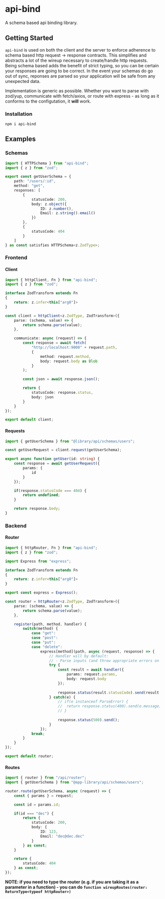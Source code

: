 # api-bind
A schema based api binding library.

## Getting Started
`api-bind` is used on both the client and the server to enforce adherence to schema based http request -> response contracts.
This simplifies and abstracts a lot of the wireup necessary to create/handle http requests.
Being schema based adds the benefit of strict typing, so you can be certain your responses are going to be correct.
In the event your schemas do go out of sync, reponses are parsed so your application will be safe from any unexpected data.

Implementation is generic as possible.
Whether you want to parse with zod/yup, communicate with fetch/axios, or route with express - as long as it conforms to the configutation, it **will** work.

### Installation
```
npm i api-bind
```

## Examples
### Schemas
```typescript
import { HTTPSchema } from "api-bind";
import { z } from "zod";

export const getUserSchema = {
	path: "/users/:id",
	method: "get",
	responses: [
		{
			statusCode: 200,
			body: z.object({
				ID: z.number(),
				Email: z.string().email()
			})
		},
		{
			statusCode: 404
		}
	]
} as const satisfies HTTPSchema<z.ZodType>;
```

### Frontend
#### Client
```typescript
import { httpClient, Fn } from "api-bind";
import { z } from "zod";

interface ZodTransform extends Fn
{
	return: z.infer<this["arg0"]>
}

const client = httpClient<z.ZodType, ZodTransform>({
	parse: (schema, value) => {
		return schema.parse(value);
	},

	communicate: async (request) => {
		const response = await fetch(
			"http://localhost:9000" + request.path,
			{
				method: request.method,
				body: request.body as Blob
			}
		);

		const json = await response.json();

		return {
			statusCode: response.status,
			body: json
		}
	}
});

export default client;
```

#### Requests
```typescript
import { getUserSchema } from "@library/api/schemas/users";

const getUserRequest = client.request(getUserSchema);

export async function getUser(id: string) {
	const response = await getUserRequest({
		params: {
			id
		}
	});

	if(response.statusCode === 404) {
		return undefined;
	}

	return response.body;
}
```

### Backend
#### Router
```typescript
import { httpRouter, Fn } from "api-bind";
import { z } from "zod";

import Express from "express";

interface ZodTransform extends Fn
{
	return: z.infer<this["arg0"]>
}

export const express = Express();

const router = httpRouter<z.ZodType, ZodTransform>({
	parse: (schema, value) => {
		return schema.parse(value);
	},

	register(path, method, handler) {
		switch(method) {
			case "get":
			case "post":
			case "put":
			case "delete":
				express[method](path, async (request, response) => {
					// Handler will by default:
					// - Parse inputs (and throw appropriate errors on failure)
					try {
						const result = await handler({
							params: request.params,
							body: request.body
						});
			
						response.status(result.statusCode).send(result.body);
					} catch(e) {
						// if(e instanceof ParseError) {
						// 	return response.status(400).send(e.message);
						// }
			
						response.status(500).send();
					}
				});
			break;
		}
	}
});

export default router;
```

#### Routes
```typescript
import { router } from "/api/router";
import { getUserSchema } from "@app-library/api/schemas/users";

router.route(getUserSchema, async (request) => {
	const { params } = request;

	const id = params.id;

	if(id === "dec") {
		return {
			statusCode: 200,
			body: {
				ID: 123,
				Email: "dec@dec.dec"
			}
		} as const;
	}

	return {
		statusCode: 404
	} as const;
});
```

__NOTE: if you need to type the router (e.g. if you are taking it as a parameter in a function) - you can do `function wireupRoutes(router: ReturnType<typeof httpRouter>)`__


